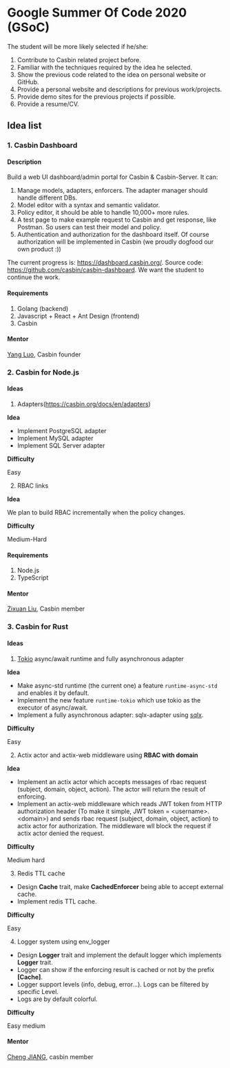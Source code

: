# Google Summer Of Code 2020 (GSoC)

The student will be more likely selected if he/she:

1. Contribute to Casbin related project before.
2. Familiar with the techniques required by the idea he selected.
3. Show the previous code related to the idea on personal website or GitHub.
4. Provide a personal website and descriptions for previous work/projects.
5. Provide demo sites for the previous projects if possible.
6. Provide a resume/CV.

## Idea list

### 1. Casbin Dashboard

#### Description

Build a web UI dashboard/admin portal for Casbin & Casbin-Server. It can:

1. Manage models, adapters, enforcers. The adapter manager should handle different DBs.
2. Model editor with a syntax and semantic validator.
3. Policy editor, it should be able to handle 10,000+ more rules.
4. A test page to make example request to Casbin and get response, like Postman. So users can test their model and policy.
5. Authentication and authorization for the dashboard itself. Of course authorization will be implemented in Casbin (we proudly dogfood our own product :))

The current progress is: https://dashboard.casbin.org/. Source code: https://github.com/casbin/casbin-dashboard. We want the student to continue the work.

#### Requirements

1. Golang (backend)
2. Javascript + React + Ant Design (frontend)
3. Casbin

#### Mentor

[Yang Luo](https://github.com/hsluoyz), Casbin founder


### 2. Casbin for Node.js

#### Ideas 

1. Adapters(https://casbin.org/docs/en/adapters)

**Idea**

- Implement PostgreSQL adapter
- Implement MySQL adapter   
- Implement SQL Server adapter

**Difficulty** 

Easy

2. RBAC links

**Idea**

We plan to build RBAC incrementally when the policy changes.

**Difficulty** 

Medium-Hard

#### Requirements

1. Node.js
2. TypeScript

#### Mentor

[Zixuan Liu](https://github.com/nodece), Casbin member


### 3. Casbin for Rust

#### Ideas

1. [Tokio](https://github.com/tokio-rs/tokio) async/await runtime and fully asynchronous adapter

**Idea**

- Make async-std runtime (the current one) a feature `runtime-async-std` and enables it by default.
- Implement the new feature `runtime-tokio` which use tokio as the executor of async/await.
- Implement a fully asynchronous adapter: sqlx-adapter using [sqlx](https://github.com/launchbadge/sqlx).


**Difficulty**

Easy

2. Actix actor and actix-web middleware using **RBAC with domain**

**Idea**

- Implement an actix actor which accepts messages of rbac request (subject, domain, object, action). The actor will return the result of enforcing.
- Implement an actix-web middleware which reads JWT token from HTTP authorization header (To make it simple, JWT token = \<username\>.\<domain\>)
and sends rbac request (subject, domain, object, action) to actix actor for authorization. The middleware wll block the request if actix actor denied the request.

**Difficulty**

Medium hard

3. Redis TTL cache

- Design **Cache** trait, make **CachedEnforcer** being able to accept external cache.
- Implement redis TTL cache.

**Difficulty**

Easy

4. Logger system using env_logger

- Design **Logger** trait and implement the default logger which implements **Logger** trait.
- Logger can show if the enforcing result is cached or not by the prefix **[Cache]**.
- Logger support levels (info, debug, error...). Logs can be filtered by specific Level.
- Logs are by default colorful.

**Difficulty**

Easy medium


#### Mentor

[Cheng JIANG](https://github.com/GopherJ), casbin member
